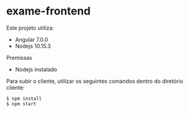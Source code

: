 # exame-frontend

Este projeto utiliza:

* Angular 7.0.0
* Nodejs 10.15.3

Premissas

* Nodejs instalado

Para subir o cliente, utilizar os seguintes comandos dentro do diretório cliente:

    $ npm install 
    $ npm start